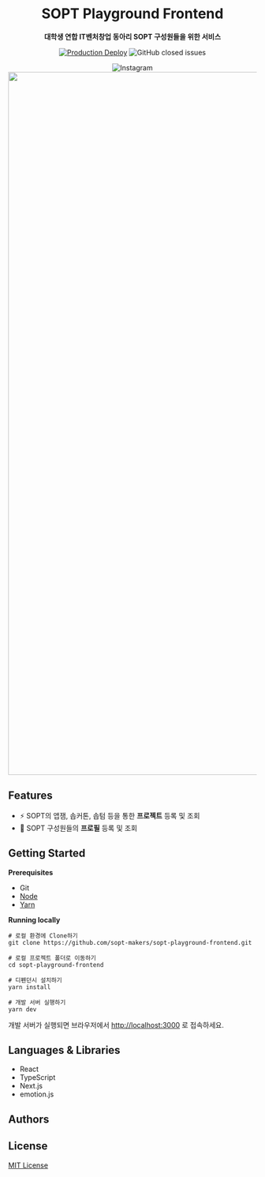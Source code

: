 <div align="center">

# SOPT Playground Frontend

**대학생 연합 IT벤처창업 동아리 SOPT 구성원들을 위한 서비스**

[![Production Deploy](https://github.com/sopt-makers/sopt-playground-frontend/actions/workflows/deploy-production.yml/badge.svg)](https://github.com/sopt-makers/sopt-playground-frontend/actions/workflows/deploy-production.yml)
<img alt="GitHub closed issues" src="https://img.shields.io/github/commit-activity/m/sopt-makers/sopt-playground-frontend?color=fedcba">

<img alt="Instagram" src="https://img.shields.io/badge/-Instagram-white?logo=Instagram&logoColor=d42121">

<br />

<img width="1424" alt="image" src="https://user-images.githubusercontent.com/73823388/215124144-daf665de-ca65-42d8-9440-bae754d680f9.png">
</div>

## Features

- ⚡️ SOPT의 앱잼, 솝커톤, 솝텀 등을 통한 **프로젝트** 등록 및 조회
- 👀 SOPT 구성원들의 **프로필** 등록 및 조회

## Getting Started

**Prerequisites**

- Git
- [Node](https://nodejs.org/)
- [Yarn](https://yarnpkg.com/)

**Running locally**

```
# 로컬 환경에 Clone하기
git clone https://github.com/sopt-makers/sopt-playground-frontend.git

# 로컬 프로젝트 폴더로 이동하기
cd sopt-playground-frontend

# 디펜던시 설치하기
yarn install

# 개발 서버 실행하기
yarn dev
```

개발 서버가 실행되면 브라우저에서 [http://localhost:3000](http://localhost:3000/) 로 접속하세요.

## Languages & Libraries

- React
- TypeScript
- Next.js
- emotion.js

## Authors

<!-- 이 부분 내용은 봇이 자동으로 추가합니다. -->
<!-- ALL-CONTRIBUTORS-LIST:START - Do not remove or modify this section -->
<!-- prettier-ignore-start -->
<!-- markdownlint-disable -->

<!-- markdownlint-restore -->
<!-- prettier-ignore-end -->

<!-- ALL-CONTRIBUTORS-LIST:END -->

## License

[MIT License](LICENSE.md)

